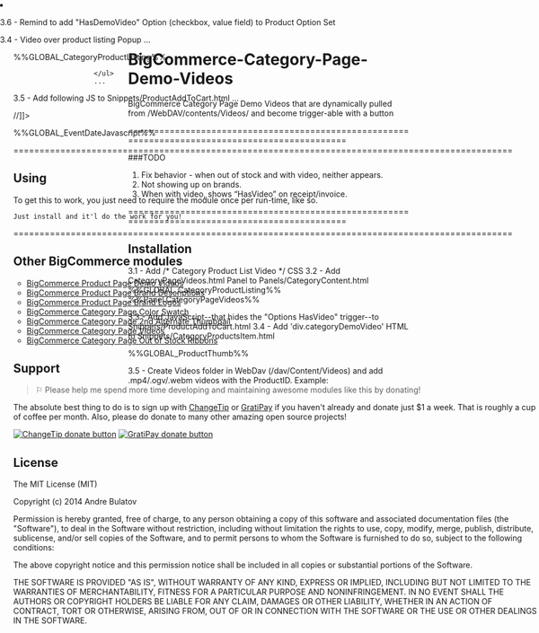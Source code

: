 BigCommerce-Category-Page-Demo-Videos
=====================================

BigCommerce Category Page Demo Videos that are dynamically pulled from /WebDAV/contents/Videos/ and become trigger-able with a button


================================================================================================

###TODO

1. Fix behavior - when out of stock and with video, neither appears.
2. Not showing up on brands.
3. When with video, shows “HasVideo” on receipt/invoice.

================================================================================================

## Installation

3.1 - Add /* Category Product List Video */ CSS
3.2 - Add CategoryPageVideos.html Panel to Panels/CategoryContent.html
                            %%GLOBAL_CategoryProductListing%%
                            %%Panel.CategoryPageVideos%%                            
                        </ul>
                        
3.3 - Add JavaScript--that hides the "Options HasVideo" trigger--to Snippets/ProductAddToCart.html
3.4 - Add 'div.categoryDemoVideo' HTML to Snippets/CategoryProductsItem.html 
    <div class="ProductImage QuickView" data-product="%%GLOBAL_ProductId%%">
        %%GLOBAL_ProductThumb%%
        <div class="categoryDemoVideo" class="%%GLOBAL_ProductId%%"></div>
    </div>

3.5 - Create Videos folder in WebDav (/dav/Content/Videos) and add .mp4/.ogv/.webm videos with the ProductID.  Example:  
	<li class="Odd " style="min-height: 472px; position: absolute; left: 0px; top: 0px;">
		<div class="ProductImage QuickView" data-product="296"> <!--  --> 
		<!-- The ProductID is the number value of 'data-product="###"' -->
		
3.6 - Remind to add "HasDemoVideo" Option (checkbox, value field) to Product Option Set

3.4 - Video over product listing Popup
						...
                        <ul class="ProductList %%GLOBAL_DisplayMode%%">
                            %%GLOBAL_CategoryProductListing%%
                            
<script type="text/javascript">

$(".Options").each(function checkForVideo(url) {

	var ProductCatOpt = $(this);
		ProductId = $(this).parent().parent().find('div.ProductImage').attr('data-product');

	function ajax1() {
	    return $.ajax('/content/videos/'+ProductId+'.mp4')
		    .done(function() { 
		        $(ProductCatOpt).addClass('withVideo');
		    }).fail(function() { 
		    	return;
		    });
		}
		$.when(ajax1()).done(function(a1){

	        $('.withVideo').closest('li').append('<span class="videoDemoBtn"><div class="triangle"></div></span>');
	
	        $('.videoDemoBtn').click(function() {    
	
	        if($(this).hasClass('videoPlaying')) {
	            $(this).removeClass('videoPlaying');
	            $(this).parent().find('img').show();
	            $(this).parent().find('div.categoryDemoVideo').hide().html('');
	            }
	            else {
	        
	                var ProductId = $(this).parent().find('div.ProductImage').attr('data-product');
	                $(this).addClass('videoPlaying');
	                $(this).parent().find('img').hide();        
	                $(this).parent().find('div.categoryDemoVideo').show().html('<video id="demoVideo" class="video" preload="auto" autoplay="autoplay" loop="loop" autobuffer="autobuffer" muted="muted" controls="controls" width="100%" height="100%"><source src="https://store-mixi7d.mybigcommerce.com/content/videos/'+ProductId+'.mp4"><source src="https://store-mixi7d.mybigcommerce.com/content/videos/'+ProductId+'.ogv" type="video/ogg"><p>Your browser does not support this video.  Please upgrade your browser!</p></video>');
	                        }
	                });

            });


/*
	var video = document.getElementById('demoVideo');
	video.addEventListener('click',function(){
	  video.play();
	},false);
*/


        });

</script>
                            
                        </ul>
                        ...

3.5 - Add following JS to Snippets/ProductAddToCart.html
...
<!-- //Custom Add to Wishlist -->
//]]></script>

%%GLOBAL_EventDateJavascript%%

<script language="javascript" type="text/javascript">
            $('.productAttributeList').find("span:contains('HasDemoVideo')").closest('.productAttributeRow').hide();
</script>






================================================================================================

## Using

To get this to work, you just need to require the module once per run-time, like so.

    Just install and it'l do the work for you!

================================================================================================

## Other BigCommerce modules

* [BigCommerce Product Page Demo Videos](https://github.com/iamandrebulatov/BigCommerce-Product-Page-Demo-Videos)
* [BigCommerce Product Page Brand Descriptions](https://github.com/iamandrebulatov/BigCommerce-Product-Page-Brand-Descriptions)
* [BigCommerce Product Page Brand Logos](https://github.com/iamandrebulatov/BigCommerce-Product-Page-Brand-Logos)
* [BigCommerce Category Page Color Swatch](https://github.com/iamandrebulatov/BigCommerce-Color-Swatch-On-Category)
* [BigCommerce Category Page 2nd Alternate Thumbnail](https://github.com/iamandrebulatov/BigCommerce-Category-Pages-2nd-Alternate-Thumbnail)
* [BigCommerce Category Page Videos](https://github.com/iamandrebulatov/BigCommerce-Category-Page-Demo-Videos)
* [BigCommerce Category Page Out of Stock Ribbons](https://github.com/iamandrebulatov/BigCommerce-Out-of-Stock-Category-Items)


## Support

> ⚐ Please help me spend more time developing and maintaining awesome modules like this by donating!

The absolute best thing to do is to sign up with [ChangeTip](//changetip.com) or [GratiPay](//gratipay.com) if you haven't already and donate just $1 a week. That is roughly a cup of coffee per month. Also, please do donate to many other amazing open source projects!

[![ChangeTip donate button](http://andrebulatov.com/wp-content/uploads/tipme_button.png)](//www.changetip.com/tipme/andre.bulatov/ "Donate once-off to this project using ChangeTip")
[![GratiPay donate button](http://andrebulatov.com/wp-content/uploads/gratipay-button.png)](//www.gratipay.com/andrebulatov/ "Donate once-off to this project using GratiPay")


## License

The MIT License (MIT)

Copyright (c) 2014 Andre Bulatov

Permission is hereby granted, free of charge, to any person obtaining a copy
of this software and associated documentation files (the "Software"), to deal
in the Software without restriction, including without limitation the rights
to use, copy, modify, merge, publish, distribute, sublicense, and/or sell
copies of the Software, and to permit persons to whom the Software is
furnished to do so, subject to the following conditions:

The above copyright notice and this permission notice shall be included in
all copies or substantial portions of the Software.

THE SOFTWARE IS PROVIDED "AS IS", WITHOUT WARRANTY OF ANY KIND, EXPRESS OR
IMPLIED, INCLUDING BUT NOT LIMITED TO THE WARRANTIES OF MERCHANTABILITY,
FITNESS FOR A PARTICULAR PURPOSE AND NONINFRINGEMENT. IN NO EVENT SHALL THE
AUTHORS OR COPYRIGHT HOLDERS BE LIABLE FOR ANY CLAIM, DAMAGES OR OTHER
LIABILITY, WHETHER IN AN ACTION OF CONTRACT, TORT OR OTHERWISE, ARISING FROM,
OUT OF OR IN CONNECTION WITH THE SOFTWARE OR THE USE OR OTHER DEALINGS IN
THE SOFTWARE.
